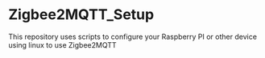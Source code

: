 # Zigbee2MQTT_Setup
This repository uses scripts to configure your Raspberry PI or other device using linux to use Zigbee2MQTT
